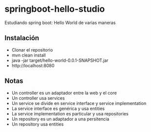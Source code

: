 # springboot-hello-studio

Estudiando spring boot: Hello World de varias maneras

## Instalación
- Clonar el repositorio
- mvn clean install
- java -jar target/hello-world-0.0.1-SNAPSHOT.jar
- http://localhost:8080

## Notas
- Un controller es un adaptador entre la web y el core
- Un controller usa services
- Un service se divide en service interface y service implementation
- La service interface es genérica y usa entities
- La service implementation es particular y usa repositories
- Un repository es un adaptador a una persitencia
- Un repository usa entities
